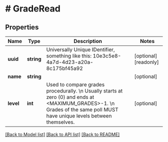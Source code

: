 # # GradeRead

## Properties

Name | Type | Description | Notes
------------ | ------------- | ------------- | -------------
**uuid** | **string** | Universally Unique IDentifier, something like this: 10e3c5e8-4a7d-4d23-a20a-8c175bf45a92 | [optional] [readonly]
**name** | **string** |  | [optional]
**level** | **int** | Used to compare grades procedurally.  \\n Usually starts at zero (0) and ends at &lt;MAXIMUM_GRADES&gt;-1.  \\n Grades of the same poll MUST have unique levels between themselves. | [optional]

[[Back to Model list]](../../README.md#models) [[Back to API list]](../../README.md#endpoints) [[Back to README]](../../README.md)
